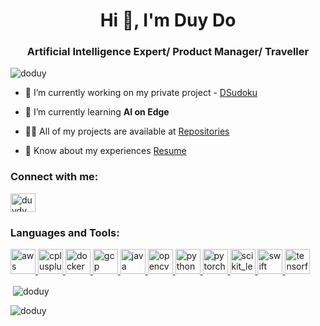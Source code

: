 <h1 align="center">Hi 👋, I'm Duy Do</h1>
<h3 align="center">Artificial Intelligence Expert/ Product Manager/ Traveller</h3>

<p align="left"> <img src="https://komarev.com/ghpvc/?username=doduy&label=Profile%20views&color=0e75b6&style=flat" alt="doduy" /> </p>

<!--- <p align="left"> <img src="https://github-profile-trophy.vercel.app/?username=doduy&theme=onedark" alt="doduy" /></a> </p> -->

- 🔭 I’m currently working on my private project - [DSudoku](https://github.com/DoDuy/DSudoku)

- 🌱 I’m currently learning **AI on Edge**

- 👨‍💻 All of my projects are available at [Repositories](https://github.com/DoDuy?tab=repositories)

- 📄 Know about my experiences [Resume](https://doduy.github.io/resume/)

<h3 align="left">Connect with me:</h3>
<p align="left">
<a href="https://linkedin.com/in/duydv" target="blank"><img align="center" src="https://cdn.jsdelivr.net/npm/simple-icons@3.0.1/icons/linkedin.svg" alt="duydv" height="30" width="40" /></a>
</p>

<h3 align="left">Languages and Tools:</h3>
<p align="left"> <a href="https://aws.amazon.com" target="_blank"> <img src="https://devicons.github.io/devicon/devicon.git/icons/amazonwebservices/amazonwebservices-original-wordmark.svg" alt="aws" width="40" height="40"/> </a> <a href="https://www.w3schools.com/cpp/" target="_blank"> <img src="https://devicons.github.io/devicon/devicon.git/icons/cplusplus/cplusplus-original.svg" alt="cplusplus" width="40" height="40"/> </a> <a href="https://www.docker.com/" target="_blank"> <img src="https://devicons.github.io/devicon/devicon.git/icons/docker/docker-original-wordmark.svg" alt="docker" width="40" height="40"/> </a> <a href="https://cloud.google.com" target="_blank"> <img src="https://www.vectorlogo.zone/logos/google_cloud/google_cloud-icon.svg" alt="gcp" width="40" height="40"/> </a> <a href="https://www.java.com" target="_blank"> <img src="https://devicons.github.io/devicon/devicon.git/icons/java/java-original-wordmark.svg" alt="java" width="40" height="40"/> </a> <a href="https://opencv.org/" target="_blank"> <img src="https://www.vectorlogo.zone/logos/opencv/opencv-icon.svg" alt="opencv" width="40" height="40"/> </a> <a href="https://www.python.org" target="_blank"> <img src="https://devicons.github.io/devicon/devicon.git/icons/python/python-original.svg" alt="python" width="40" height="40"/> </a> <a href="https://pytorch.org/" target="_blank"> <img src="https://www.vectorlogo.zone/logos/pytorch/pytorch-icon.svg" alt="pytorch" width="40" height="40"/> </a> <a href="https://scikit-learn.org/" target="_blank"> <img src="https://upload.wikimedia.org/wikipedia/commons/0/05/Scikit_learn_logo_small.svg" alt="scikit_learn" width="40" height="40"/> </a> <a href="https://developer.apple.com/swift/" target="_blank"> <img src="https://devicons.github.io/devicon/devicon.git/icons/swift/swift-original-wordmark.svg" alt="swift" width="40" height="40"/> </a> <a href="https://www.tensorflow.org" target="_blank"> <img src="https://www.vectorlogo.zone/logos/tensorflow/tensorflow-icon.svg" alt="tensorflow" width="40" height="40"/> </a> </p>

<!--- <p><img align="left" src="https://github-readme-stats.vercel.app/api/top-langs?username=doduy&show_icons=true&locale=en&layout=compact" alt="doduy" /></p> -->

<p>&nbsp;<img align="center" src="https://github-readme-stats.vercel.app/api?username=doduy&show_icons=true&locale=en&hide=prs,issues,contribs&count_private=true" alt="doduy" /></p>

<p><img align="center" src="https://github-readme-streak-stats.herokuapp.com/?user=doduy&" alt="doduy" /></p>
